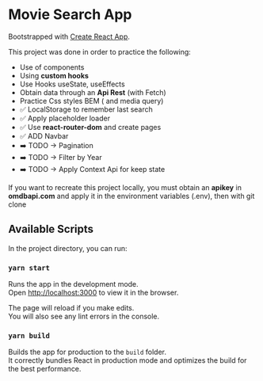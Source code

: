 # Movie Search App

Bootstrapped with [Create React App](https://github.com/facebook/create-react-app).

This project was done in order to practice the following:

- Use of components
- Using **custom hooks**
- Use Hooks useState, useEffects
- Obtain data through an **Api Rest** (with Fetch)
- Practice Css styles BEM ( and media query)
- ✅ LocalStorage to remember last search
- ✅ Apply placeholder loader
- ✅ Use **react-router-dom** and create pages
- ✅ ADD Navbar
- ➡️ TODO -> Pagination
- ➡️ TODO -> Filter by Year
- ➡️ TODO -> Apply Context Api for keep state

If you want to recreate this project locally, you must obtain an **apikey** in **omdbapi.com** and apply it in the environment variables (.env), then with git clone

## Available Scripts

In the project directory, you can run:

### `yarn start`

Runs the app in the development mode.\
Open [http://localhost:3000](http://localhost:3000) to view it in the browser.

The page will reload if you make edits.\
You will also see any lint errors in the console.

### `yarn build`

Builds the app for production to the `build` folder.\
It correctly bundles React in production mode and optimizes the build for the best performance.

